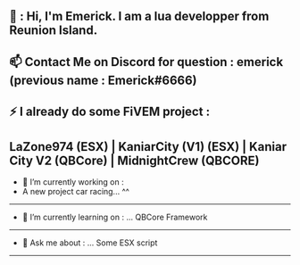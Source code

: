 👋 : Hi, I'm Emerick. I am a lua developper from Reunion Island.
-------------------------------------------------------------------------------------------------------------------------------------------------------------------------

📫 Contact Me on Discord for question : emerick (previous name : Emerick#6666) 
-------------------------------------------------------------------------------------------------------------------------------------------------------------------------

⚡ I already do some FiVEM project :
-------------------------------------------------------------------------------------------------------------------------------------------------------------------------

LaZone974 (ESX) | KaniarCity (V1) (ESX) | Kaniar City V2 (QBCore) | MidnightCrew (QBCORE)
-------------------------------------------------------------------------------------------------------------------------------------------------------------------------

- 🔭 I’m currently working on :
- A new project car racing... ^^
-------------------------------------------------------------------------------------------------------------------------------------------------------------------------

- 🌱 I’m currently learning on : ...
QBCore Framework
-------------------------------------------------------------------------------------------------------------------------------------------------------------------------

- 💬 Ask me about : ...
Some ESX script
-------------------------------------------------------------------------------------------------------------------------------------------------------------------------
